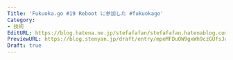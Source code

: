 ```yaml
---
Title: 'Fukuoka.go #19 Reboot に参加した #fukuokago'
Category:
- 技術
EditURL: https://blog.hatena.ne.jp/stefafafan/stefafafan.hatenablog.com/atom/entry/6801883189068153496
PreviewURL: https://blog.stenyan.jp/draft/entry/mpeMFDuOW9gxWh9czGUfsJqHskw
Draft: true
---
```


